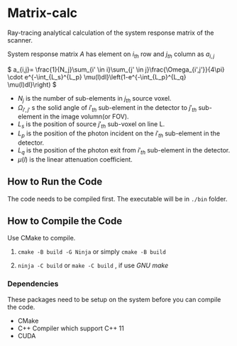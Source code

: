 # Matrix-calc

Ray-tracing analytical calculation of the system response matrix of the scanner.

System response matrix $A$ has element on $i_{\textit{th}}$ row and $j_{\textit{th}}$ column as $a_{i,j}$

$
      a_{i,j}= \frac{1}{N_j}\sum_{i' \in i}\sum_{j' \in j}\frac{\Omega_{i',j'}}{4\pi} \cdot e^{-\int_{L_s}^{L_p} \mu(l)dl}\left(1-e^{-\int_{L_p}^{L_q} \mu(l)dl}\right)
$

+ $N_j$ is the number of sub-elements in $j_{\textit{th}}$ source voxel.
+ $\Omega_{i',j'}$ s the solid angle of $i'_{\textit{th}}$ sub-element in the detector to $j'_{\textit{th}}$ sub-element in the image volumn(or FOV).
+ $L_s$ is the position of source $j'_{\textit{th}}$ sub-voxel on line L.
+ $L_p$ is the position of the photon incident on the $i'_{\textit{th}}$ sub-element in the detector.
+ $L_q$ is the position of the photon exit from $i'_{\textit{th}}$ sub-element in the detector.
+ $\mu(l)$ is the linear attenuation coefficient.

## How to Run the Code

The code needs to be compiled first. The executable will be in `./bin` folder.

## How to Compile the Code

Use CMake to compile.

1. ```cmake -B build -G Ninja``` or simply ```cmake -B build```

2. ```ninja -C build``` or ```make -C build``` , if use *GNU make*

### Dependencies
These packages need to be setup on the system before you can compile the code.

+ CMake
+ C++ Compiler which support C++ 11
+ CUDA